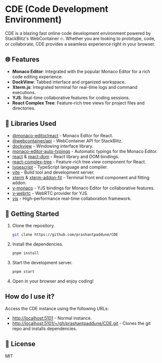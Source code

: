 # CDE (Code Development Environment)

CDE is a blazing fast online code development environment powered by StackBlitz's WebContainer 🔥. Whether you are looking to prototype, code, or collaborate, CDE provides a seamless experience right in your browser.

## 🌐 Features

- **Monaco Editor**: Integrated with the popular Monaco Editor for a rich code editing experience.
- **DockView**: Tabbed interface and organized workspace.
- **Xterm.js**: Integrated terminal for real-time logs and command executions.
- **YJS**: Real-time collaborative features for coding sessions.
- **React Complex Tree**: Feature-rich tree views for project files and directories.

## 🧰 Libraries Used

- [@monaco-editor/react](https://npmjs.com/package/@monaco-editor/react) - Monaco Editor for React.
- [@webcontainer/api](https://npmjs.com/package/@webcontainer/api) - WebContainer API for StackBlitz.
- [dockview](https://npmjs.com/package/dockview) - Windowing interface library.
- [monaco-editor-auto-typings](https://npmjs.com/package/monaco-editor-auto-typings) - Automatic typings for the Monaco Editor.
- [react](https://npmjs.com/package/react) & [react-dom](https://npmjs.com/package/react-dom) - React library and DOM bindings.
- [react-complex-tree](https://npmjs.com/package/react-complex-tree) - Feature-rich tree view component for React.
- [typescript](https://npmjs.com/package/typescript) - TypeScript language and compiler.
- [vite](https://npmjs.com/package/vite) - Build tool and development server.
- [xterm](https://npmjs.com/package/xterm) & [xterm-addon-fit](https://npmjs.com/package/xterm-addon-fit) - Terminal front end component and fitting addon.
- [y-monaco](https://npmjs.com/package/y-monaco) - YJS bindings for Monaco Editor for collaborative features.
- [y-webrtc](https://npmjs.com/package/y-webrtc) - WebRTC provider for YJS.
- [yjs](https://npmjs.com/package/yjs) - High-performance real-time collaboration framework.

## 🚀 Getting Started

1. Clone the repository.
   ```bash
   git clone https://github.com/prashantpaddune/CDE
   ```

2. Install the dependencies.
   ```bash
   pnpm install
   ```

3. Start the development server.
   ```bash
   pnpm start
   ```

4. Open in your browser and enjoy coding!


## How do I use it?

Access the CDE instance using the following URLs:

- [http://localhost:5101](http://localhost:5101) - Normal instance.
- [http://localhost:5101/~/gh/prashantpaddune/CDE.git](http://localhost:5101/~/gh/prashantpaddune/CDE.git) - Clones the git repo and installs dependencies.

## 📜 License
MIT



